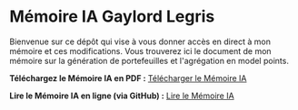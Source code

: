 # Mémoire IA Gaylord Legris

Bienvenue sur ce dépôt qui vise à vous donner accès en direct à mon mémoire et ces modifications. Vous trouverez ici le document de mon mémoire sur la génération de portefeuilles et l'agrégation en model points.

**Téléchargez le Mémoire IA en PDF :** [Télécharger le Mémoire IA](https://github.com/GaylordLegrisAcc/memoire-ia-gaylord-legris/raw/main/code_latex/pdf/main.pdf)

**Lire le Mémoire IA en ligne (via GitHub) :** [Lire le Mémoire IA](https://github.com/GaylordLegrisAcc/memoire-ia-gaylord-legris/blob/main/code_latex/pdf/main.pdf)